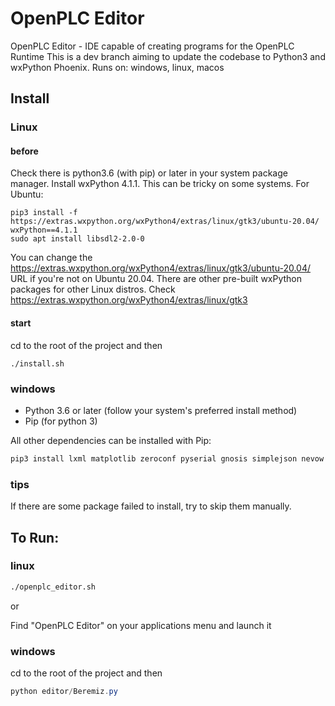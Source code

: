 # OpenPLC Editor
OpenPLC Editor - IDE capable of creating programs for the OpenPLC Runtime
This is a dev branch aiming to update the codebase to Python3 and wxPython Phoenix.
Runs on: windows, linux, macos

## Install

### Linux

#### before

Check there is python3.6 (with pip) or later in your system package manager.
Install wxPython 4.1.1. This can be tricky on some systems. For Ubuntu:

```
pip3 install -f https://extras.wxpython.org/wxPython4/extras/linux/gtk3/ubuntu-20.04/ wxPython==4.1.1
sudo apt install libsdl2-2.0-0
```


You can change the https://extras.wxpython.org/wxPython4/extras/linux/gtk3/ubuntu-20.04/ URL if you're not on Ubuntu 20.04. There are other pre-built wxPython packages for other Linux distros. Check https://extras.wxpython.org/wxPython4/extras/linux/gtk3

#### start

cd to the root of the project and then

```
./install.sh
```

### windows

 - Python 3.6 or later (follow your system's preferred install method)
 - Pip (for python 3)

All other dependencies can be installed with Pip:

```powershell
pip3 install lxml matplotlib zeroconf pyserial gnosis simplejson nevow
```

### tips

If there are some package failed to install, try to skip them manually.

## To Run:

### linux

```bash
./openplc_editor.sh
```

or

Find "OpenPLC Editor" on your applications menu and launch it

### windows

cd to the root of the project and then

```powershell
python editor/Beremiz.py
```
